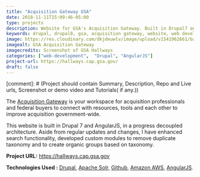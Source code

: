 ```yaml
---
title: "Acquisition Gateway GSA"
date: 2018-11-11T15:09:46-05:00
type: projects
description: Website for GSA's Acquisition Gateway. Built in Drupal7 and AngularJS
keywords: drupal, drupal8, gsa, acquisition gateway, website, web development
image: https://res.cloudinary.com/dkjdeuwlv/image/upload/v1541962661/bargavkondapu.com/projects/hallways-gsa.png
imagealt: GSA Acquisition Gateway
imagecredits: Screenshot of GSA Hallways
categories: ["web-development",  "Drupal", "AngularJS"]
project-url: https://hallways.cap.gsa.gov/
draft: false
---
```


[comment]: # (Project should contain Summary, Description, Repo and Live urls, Screenshot or demo video and Tutorials( if any.))


The [Acquisition Gateway](https://hallways.cap.gsa.gov) is your workspace for acquisition professionals and federal buyers to connect with resources, tools and each other to improve acquisition government-wide.

This website is built in Drupal 7 and AngularJS, in a progress decoupled architecture. Aside from regular updates and changes, I have enhanced search functionality, developed custom modules to remove duplicate taxonomy  and to create organic groups based on taxonomy.

**Project URL:** https://hallways.cap.gsa.gov

**Technologies Used :**  [Drupal](https://www.drupal.org/), [Apache Solr](http://lucene.apache.org/solr/),  [Github](https://github.com/), [Amazon AWS](https://aws.amazon.com/), [AngularJS](https://angular.io/).
